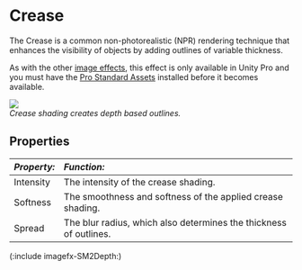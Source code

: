 Crease
======


The <span class=keyword>Crease</span> is a common non-photorealistic (NPR) rendering technique that enhances the visibility of objects by adding outlines of variable thickness.

As with the other [image effects](comp-ImageEffects.md), this effect is only available in Unity Pro and you must have the [Pro Standard Assets](HOWTO-InstallStandardAssets.md) installed before it becomes available.


![](http://docwiki.hq.unity3d.com/uploads/Main/CreaseExample.png)  
_Crease shading creates depth based outlines._

Properties
----------



|**_Property:_** |**_Function:_** |
|:---|:---|
|<span class=component>Intensity</span> |The intensity of the crease shading. |
|<span class=component>Softness</span> |The smoothness and softness of the applied crease shading. |
|<span class=component>Spread</span> |The blur radius, which also determines the thickness of outlines. |

(:include imagefx-SM2Depth:)

